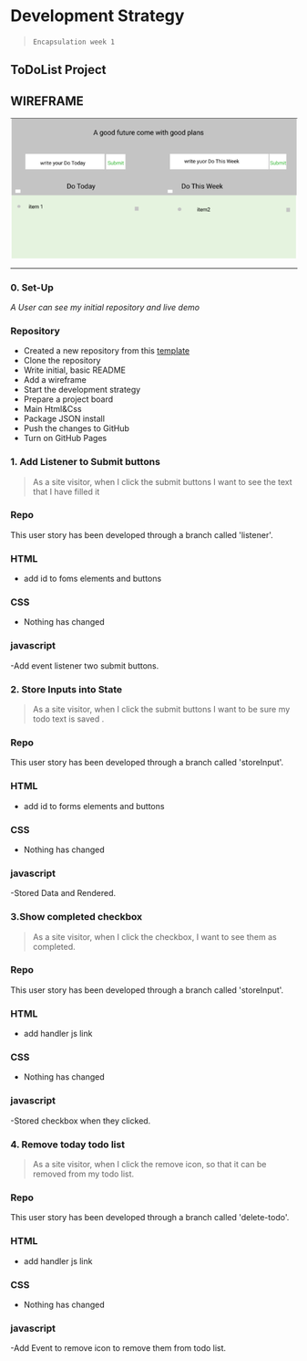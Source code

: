 # Development Strategy

> `Encapsulation week 1`

## ToDoList Project

## WIREFRAME

![wireframe](./todo.png)

---

### 0. Set-Up

_A User can see my initial repository and live demo_

### Repository

- Created a new repository from this [template](https://github.com/HackYourFutureBelgium/encapsulation-week-1-starter)
- Clone the repository
- Write initial, basic README
- Add a wireframe
- Start the development strategy
- Prepare a project board
- Main Html&Css
- Package JSON install
- Push the changes to GitHub
- Turn on GitHub Pages

### 1. Add Listener to Submit buttons

> As a site visitor, when I click the submit buttons I want to see the text that I have filled it

### Repo

This user story has been developed through a branch called 'listener'.

### HTML

- add id to foms elements and buttons

### CSS

- Nothing has changed

### javascript

-Add event listener two submit buttons.

### 2. Store Inputs into State

> As a site visitor, when I click the submit buttons I want to be sure my todo text is saved .

### Repo

This user story has been developed through a branch called 'storeInput'.

### HTML

- add id to forms elements and buttons

### CSS

- Nothing has changed

### javascript

-Stored Data and Rendered.

### 3.Show completed checkbox

> As a site visitor, when I click the checkbox, I want to see them as completed.

### Repo

This user story has been developed through a branch called 'storeInput'.

### HTML

- add handler js link

### CSS

- Nothing has changed

### javascript

-Stored checkbox when they clicked.

### 4. Remove today todo list

> As a site visitor, when I click the remove icon, so that it can be removed from my todo list.

### Repo

This user story has been developed through a branch called 'delete-todo'.

### HTML

- add handler js link

### CSS

- Nothing has changed

### javascript

-Add Event to remove icon to remove them from todo list.
